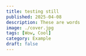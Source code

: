 ```yaml
---
title: testing still
published: 2025-04-08
description: These are words
image: ./cover.jpg
tags: [Wow, Cool]
category: Example
draft: false
---
```

